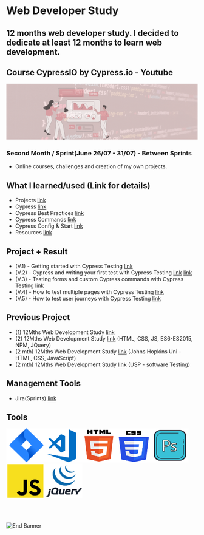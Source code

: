# Web Developer Study
## 12 months web developer study. I decided to dedicate at least 12 months to learn web development.
## Course CypressIO by Cypress.io - Youtube

![Begin Banner](/Documentation/top-1200x350.gif)

### Second Month / Sprint(June 26/07 - 31/07) - Between Sprints
* Online courses, challenges and creation of my own projects.

## What I learned/used (Link for details)
* Projects [link](https://github.com/pittyh6/cypressIo_Testing-yr-first-application-12Mths-WebDevStudy-2022-2023/tree/master/cypress-realworld-testing-course-app-start/cypress)
* Cypress [link](https://github.com/pittyh6/cypressIo_Testing-yr-first-application-12Mths-WebDevStudy-2022-2023/blob/master/learnedCypress.md)
* Cypress Best Practices [link](https://github.com/pittyh6/cypressIo_Testing-yr-first-application-12Mths-WebDevStudy-2022-2023/blob/master/learnedCypressBestPractices.md)
* Cypress Commands [link](https://github.com/pittyh6/cypressIo_Testing-yr-first-application-12Mths-WebDevStudy-2022-2023/blob/master/learnedCypressCommands.md)
* Cypress Config & Start [link](https://github.com/pittyh6/cypressIo_Testing-yr-first-application-12Mths-WebDevStudy-2022-2023/blob/master/learnedCypressConfigStart.md)
* Resources [link](https://github.com/pittyh6/cypressIo_Testing-yr-first-application-12Mths-WebDevStudy-2022-2023/blob/master/learnedResources.md)
<!--
* JavaScript ES6/ES2015 [link](https://github.com/pittyh6/JohnsHopkinsUni_html-css-and-Javascript-for-Web-Developers_2-12Mths-WebDevStudy-2022-2023/blob/master/learnedES6-ES2015.md)
-->
## Project + Result
* (V.1) - Getting started with Cypress Testing [link](https://github.com/pittyh6/cypressIo_Testing-yr-first-application-12Mths-WebDevStudy-2022-2023/blob/master/learnedCypress.md)
* (V.2) - Cypress and writing your first test with Cypress Testing [link](https://github.com/pittyh6/cypressIo_Testing-yr-first-application-12Mths-WebDevStudy-2022-2023/blob/master/learnedCypress.md) [link](https://github.com/pittyh6/cypressIo_Testing-yr-first-application-12Mths-WebDevStudy-2022-2023/tree/master/cypress-realworld-testing-course-app-start/cypress/e2e)
* (V.3) - Testing forms and custom Cypress commands with Cypress Testing [link](https://github.com/pittyh6/cypressIo_Testing-yr-first-application-12Mths-WebDevStudy-2022-2023/tree/master/cypress-realworld-testing-course-app-start/cypress/e2e)
* (V.4) - How to test multiple pages with Cypress Testing [link](https://github.com/pittyh6/cypressIo_Testing-yr-first-application-12Mths-WebDevStudy-2022-2023/tree/master/cypress-realworld-testing-course-app-start/cypress/e2e)
* (V.5) - How to test user journeys with Cypress Testing [link](https://github.com/pittyh6/cypressIo_Testing-yr-first-application-12Mths-WebDevStudy-2022-2023/tree/master/cypress-realworld-testing-course-app-start/cypress/e2e)


## Previous Project
* (1) 12Mths Web Development Study [link](https://github.com/pittyh6/1-12Mths-WebDevelopmentStudy-2022-2023)
* (2) 12Mths Web Development Study [link](https://github.com/pittyh6/2-12Mths-WebDevelopmentStudy-2022-2023) (HTML, CSS, JS, ES6-ES2015, NPM, JQuery)
* (2 mth) 12Mths Web Development Study [link](https://github.com/pittyh6/JohnsHopkinsUni_html-css-and-Javascript-for-Web-Developers_2-12Mths-WebDevStudy-2022-2023) (Johns Hopkins Uni - HTML, CSS, JavaScript)
* (2 mth) 12Mths Web Development Study [link](https://github.com/pittyh6/USP_Introduction-to-Software-Testing_12Mths-WebDevStudy-2022-2023) (USP - software Testing)


## Management Tools
* Jira(Sprints) [link](https://github.com/pittyh6/cypressIo_Testing-yr-first-application-12Mths-WebDevStudy-2022-2023/blob/master/Sprint)

## Tools
<img src= Documentation/jira.png  height="90" width="100" ><img src= Documentation/vscode.png  height="90" width="100"><img src= Documentation/html.png  height="90" width="90"><img src= Documentation/css.png  height="90" width="90"><img src= Documentation/photoshop.png  height="90" width="100"><img src= Documentation/js.png  height="90" width="100"><img src= Documentation/jquery.png  height="90" width="100">


<br>
<br>

![End Banner](/Documentation/botton-1200x350.gif)